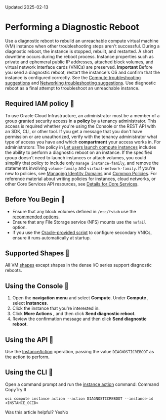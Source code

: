 Updated 2025-02-13
# Performing a Diagnostic Reboot
Use a diagnostic reboot to rebuild an unreachable compute virtual machine (VM) instance when other troubleshooting steps aren't successful.
During a diagnostic reboot, the instance is stopped, rebuilt, and restarted. A short downtime occurs during the reboot process. Instance properties such as private and ephemeral public IP addresses, attached block volumes, and virtual network interface cards (VNICs) are preserved.
**Important** Before you send a diagnostic reboot, restart the instance's OS and confirm that the instance is configured correctly. See the [Compute troubleshooting suggestions](https://docs.oracle.com/en-us/iaas/Content/Compute/References/troubleshooting-compute-instances.htm#troubleshooting-compute-instances) and [Networking troubleshooting suggestions](https://docs.oracle.com/iaas/Content/Network/Concepts/troubleshooting.htm). Use diagnostic reboot as a final attempt to troubleshoot an unreachable instance.
## Required IAM policy 🔗 
To use Oracle Cloud Infrastructure, an administrator must be a member of a group granted security access in a **policy** by a tenancy administrator. This access is required whether you're using the Console or the REST API with an SDK, CLI, or other tool. If you get a message that you don't have permission or are unauthorized, verify with the tenancy administrator what type of access you have and which **compartment** your access works in.
For administrators: The policy in [Let users launch compute instances](https://docs.oracle.com/iaas/Content/Identity/Concepts/commonpolicies.htm#launch-instances) includes the ability to perform a diagnostic reboot on an instance. If the specified group doesn't need to launch instances or attach volumes, you could simplify that policy to include only `manage instance-family`, and remove the statements involving `volume-family` and `virtual-network-family`.
If you're new to policies, see [Managing Identity Domains](https://docs.oracle.com/iaas/Content/Identity/domains/overview.htm) and [Common Policies](https://docs.oracle.com/iaas/Content/Identity/Concepts/commonpolicies.htm). For reference material about writing policies for instances, cloud networks, or other Core Services API resources, see [Details for Core Services](https://docs.oracle.com/iaas/Content/Identity/Reference/corepolicyreference.htm). 
## Before You Begin 🔗 
  * Ensure that any block volumes defined in `/etc/fstab` use the [recommended options](https://docs.oracle.com/iaas/Content/Block/References/fstaboptions.htm).
  * Ensure that any File Storage service (NFS) mounts use the `nofail` option.
  * If you use the [Oracle-provided script](https://github.com/oracle/terraform-examples/blob/master/examples/oci/connect_vcns_using_multiple_vnics/scripts/secondary_vnic_all_configure.sh) to configure secondary VNICs, ensure it runs automatically at startup.


## Supported Shapes 🔗 
All VM [shapes](https://docs.oracle.com/en-us/iaas/Content/Compute/References/computeshapes.htm#Compute_Shapes) except shapes in the dense I/O series support diagnostic reboots.
## Using the Console 🔗 
  1. Open the **navigation menu** and select **Compute**. Under **Compute** , select **Instances**.
  2. Click the instance that you're interested in.
  3. Click **More Actions** , and then click **Send diagnostic reboot**.
  4. Review the confirmation message and then click **Send diagnostic reboot**.


## Using the API 🔗 
Use the [InstanceAction](https://docs.oracle.com/iaas/api/#/en/iaas/latest/Instance/InstanceAction) operation, passing the value `DIAGNOSTICREBOOT` as the action to perform.
## Using the CLI 🔗 
Open a command prompt and run the [instance action](https://docs.oracle.com/iaas/tools/oci-cli/latest/oci_cli_docs/cmdref/compute/instance/action.html) command:
Command
CopyTry It
```
oci compute instance action --action DIAGNOSTICREBOOT --instance-id <INSTANCE_OCID>
```

Was this article helpful?
YesNo

